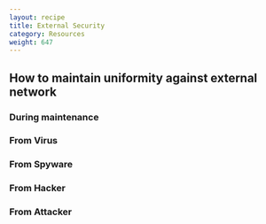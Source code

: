 ```yaml
---
layout: recipe
title: External Security
category: Resources
weight: 647
---
```


## How to maintain uniformity against external network

### During maintenance

### From Virus

### From Spyware

### From Hacker

### From Attacker
